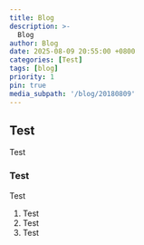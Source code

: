 ```yaml
---
title: Blog
description: >-
  Blog
author: Blog
date: 2025-08-09 20:55:00 +0800
categories: [Test]
tags: [blog]
priority: 1
pin: true
media_subpath: '/blog/20180809'
---
```


## Test

Test

### Test

Test

1. Test
2. Test
3. Test


